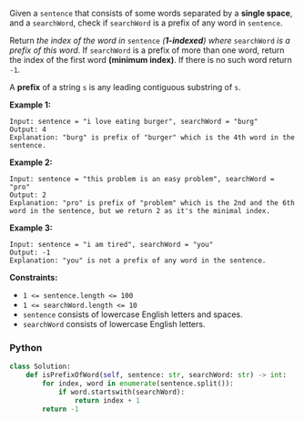 Given a  `sentence`  that consists of some words separated by a  **single space**, and a  `searchWord`, check if  `searchWord`  is a prefix of any word in  `sentence`.

Return  _the index of the word in_ `sentence` _(**1-indexed**) where_ `searchWord` _is a prefix of this word_. If  `searchWord`  is a prefix of more than one word, return the index of the first word  **(minimum index)**. If there is no such word return  `-1`.

A  **prefix**  of a string  `s`  is any leading contiguous substring of  `s`.

**Example 1:**
```
Input: sentence = "i love eating burger", searchWord = "burg"
Output: 4
Explanation: "burg" is prefix of "burger" which is the 4th word in the sentence.
```

**Example 2:**
```
Input: sentence = "this problem is an easy problem", searchWord = "pro"
Output: 2
Explanation: "pro" is prefix of "problem" which is the 2nd and the 6th word in the sentence, but we return 2 as it's the minimal index.
```

**Example 3:**
```
Input: sentence = "i am tired", searchWord = "you"
Output: -1
Explanation: "you" is not a prefix of any word in the sentence.
```

**Constraints:**

-   `1 <= sentence.length <= 100`
-   `1 <= searchWord.length <= 10`
-   `sentence`  consists of lowercase English letters and spaces.
-   `searchWord`  consists of lowercase English letters.


### Python
```python
class Solution:
    def isPrefixOfWord(self, sentence: str, searchWord: str) -> int:
        for index, word in enumerate(sentence.split()):
            if word.startswith(searchWord):
                return index + 1
        return -1
```